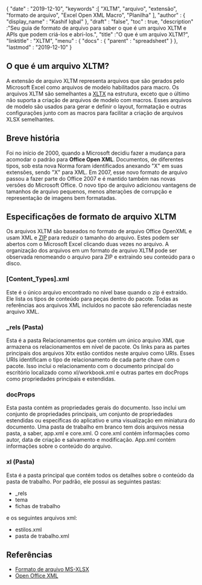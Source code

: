 {
  "date" : "2019-12-10",
  "keywords" :[ "XLTM", "arquivo", "extensão", "formato de arquivo", "Excel Open XML Macro", "Planilha" ],
  "author" : {
    "display_name" : "Kashif Iqbal"
},
  "draft" : "false",
  "toc" : true,
  "description" :"Seu guia de formato de arquivo para saber o que é um arquivo XLTM e APIs que podem criá-los e abri-los.",
  "title" :"O que é um arquivo XLTM?",
  "linktitle" : "XLTM",
  "menu" : {
    "docs" : {
      "parent" : "spreadsheet"
}
},
  "lastmod" : "2019-12-10"
}

## O que é um arquivo XLTM?

A extensão de arquivo XLTM representa arquivos que são gerados pelo Microsoft Excel como arquivos de modelo habilitados para macro. Os arquivos XLTM são semelhantes a [XLTX](/pt/spreadsheet/xltx/) na estrutura, exceto que o último não suporta a criação de arquivos de modelo com macros. Esses arquivos de modelo são usados para gerar e definir o layout, formatação e outras configurações junto com as macros para facilitar a criação de arquivos XLSX semelhantes.

## Breve história ##

Foi no início de 2000, quando a Microsoft decidiu fazer a mudança para acomodar o padrão para **Office Open XML**. Documentos, de diferentes tipos, sob esta nova Norma foram identificados anexando "X" em suas extensões, sendo "X" para XML. Em 2007, esse novo formato de arquivo passou a fazer parte do Office 2007 e é mantido também nas novas versões do Microsoft Office. O novo tipo de arquivo adicionou vantagens de tamanhos de arquivo pequenos, menos alterações de corrupção e representação de imagens bem formatadas.

## Especificações de formato de arquivo XLTM ##

Os arquivos XLTM são baseados no formato de arquivo Office OpenXML e usam XML e [ZIP](/pt/compression/zip/) para reduzir o tamanho do arquivo. Estes podem ser abertos com o Microsoft Excel clicando duas vezes no arquivo. A organização dos arquivos em um formato de arquivo XLTM pode ser observada renomeando o arquivo para ZIP e extraindo seu conteúdo para o disco.

### [Content_Types].xml ###

Este é o único arquivo encontrado no nível base quando o zip é extraído. Ele lista os tipos de conteúdo para peças dentro do pacote. Todas as referências aos arquivos XML incluídos no pacote são referenciadas neste arquivo XML.

### \_rels (Pasta) ###

Esta é a pasta Relacionamentos que contém um único arquivo XML que armazena os relacionamentos em nível de pacote. Os links para as partes principais dos arquivos Xltx estão contidos neste arquivo como URIs. Esses URIs identificam o tipo de relacionamento de cada parte chave com o pacote. Isso inclui o relacionamento com o documento principal do escritório localizado como xl/workbook.xml e outras partes em docProps como propriedades principais e estendidas.

### docProps ###

Esta pasta contém as propriedades gerais do documento. Isso inclui um conjunto de propriedades principais, um conjunto de propriedades estendidas ou específicas do aplicativo e uma visualização em miniatura do documento. Uma pasta de trabalho em branco tem dois arquivos nessa pasta, a saber, app.xml e core.xml. O core.xml contém informações como autor, data de criação e salvamento e modificação. App.xml contém informações sobre o conteúdo do arquivo.

### xl (Pasta) ###

Esta é a pasta principal que contém todos os detalhes sobre o conteúdo da pasta de trabalho. Por padrão, ele possui as seguintes pastas:

* \_rels
* tema
* fichas de trabalho

e os seguintes arquivos xml:

* estilos.xml
* pasta de trabalho.xml

## Referências ##

* [Formato de arquivo MS-XLSX](https://msdn.microsoft.com/en-us/library/dd922181(v#office.12).aspx)
* [Open Office XML](http://officeopenxml.com/anatomyofOOXML-xlsx.php)

